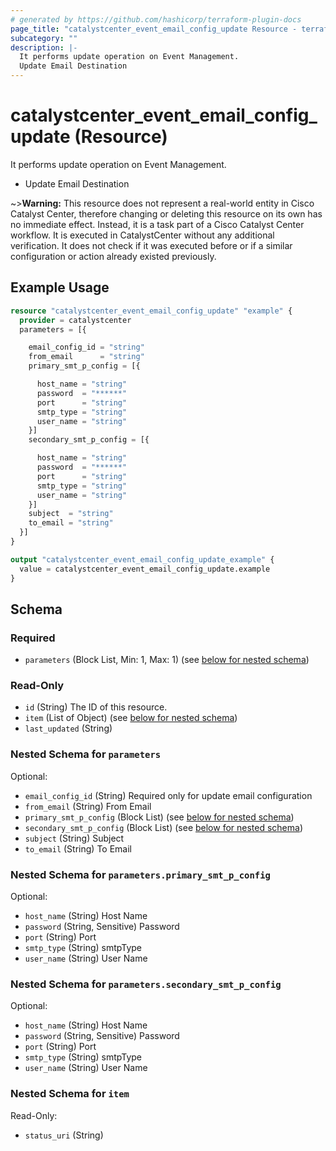 ```yaml
---
# generated by https://github.com/hashicorp/terraform-plugin-docs
page_title: "catalystcenter_event_email_config_update Resource - terraform-provider-catalystcenter"
subcategory: ""
description: |-
  It performs update operation on Event Management.
  Update Email Destination
---
```


# catalystcenter_event_email_config_update (Resource)

It performs update operation on Event Management.

- Update Email Destination


~>**Warning:**
This resource does not represent a real-world entity in Cisco Catalyst Center, therefore changing or deleting this resource on its own has no immediate effect.
Instead, it is a task part of a Cisco Catalyst Center workflow. It is executed in CatalystCenter without any additional verification. It does not check if it was executed before or if a similar configuration or action already existed previously.

## Example Usage

```terraform
resource "catalystcenter_event_email_config_update" "example" {
  provider = catalystcenter
  parameters = [{

    email_config_id = "string"
    from_email      = "string"
    primary_smt_p_config = [{

      host_name = "string"
      password  = "******"
      port      = "string"
      smtp_type = "string"
      user_name = "string"
    }]
    secondary_smt_p_config = [{

      host_name = "string"
      password  = "******"
      port      = "string"
      smtp_type = "string"
      user_name = "string"
    }]
    subject  = "string"
    to_email = "string"
  }]
}

output "catalystcenter_event_email_config_update_example" {
  value = catalystcenter_event_email_config_update.example
}
```

<!-- schema generated by tfplugindocs -->
## Schema

### Required

- `parameters` (Block List, Min: 1, Max: 1) (see [below for nested schema](#nestedblock--parameters))

### Read-Only

- `id` (String) The ID of this resource.
- `item` (List of Object) (see [below for nested schema](#nestedatt--item))
- `last_updated` (String)

<a id="nestedblock--parameters"></a>
### Nested Schema for `parameters`

Optional:

- `email_config_id` (String) Required only for update email configuration
- `from_email` (String) From Email
- `primary_smt_p_config` (Block List) (see [below for nested schema](#nestedblock--parameters--primary_smt_p_config))
- `secondary_smt_p_config` (Block List) (see [below for nested schema](#nestedblock--parameters--secondary_smt_p_config))
- `subject` (String) Subject
- `to_email` (String) To Email

<a id="nestedblock--parameters--primary_smt_p_config"></a>
### Nested Schema for `parameters.primary_smt_p_config`

Optional:

- `host_name` (String) Host Name
- `password` (String, Sensitive) Password
- `port` (String) Port
- `smtp_type` (String) smtpType
- `user_name` (String) User Name


<a id="nestedblock--parameters--secondary_smt_p_config"></a>
### Nested Schema for `parameters.secondary_smt_p_config`

Optional:

- `host_name` (String) Host Name
- `password` (String, Sensitive) Password
- `port` (String) Port
- `smtp_type` (String) smtpType
- `user_name` (String) User Name



<a id="nestedatt--item"></a>
### Nested Schema for `item`

Read-Only:

- `status_uri` (String)
